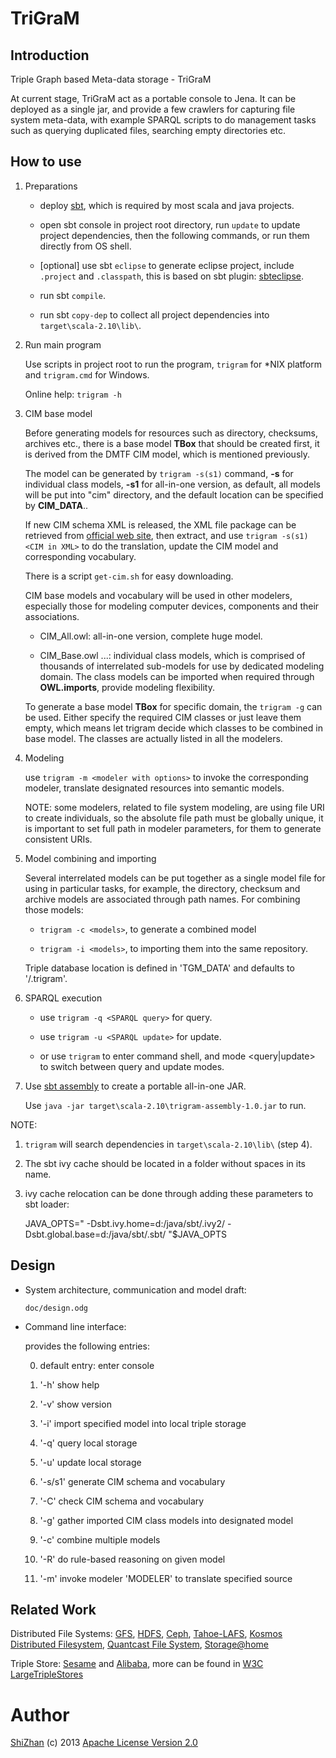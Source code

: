 TriGraM
=======

Introduction
------------

Triple Graph based Meta-data storage - TriGraM

At current stage, TriGraM act as a portable console to Jena. It can be deployed as a single jar,
and provide a few crawlers for capturing file system meta-data, with example SPARQL scripts to do
management tasks such as querying duplicated files, searching empty directories etc.

How to use
----------

1.  Preparations

    * deploy [sbt](https://github.com/harrah/xsbt/wiki), which is required by
      most scala and java projects.

    * open sbt console in project root directory, run `update` to update
      project dependencies, then the following commands, or run them directly
      from OS shell.

    * [optional] use sbt `eclipse` to generate eclipse project,
      include `.project` and `.classpath`, this is based on sbt plugin:
      [sbteclipse](https://github.com/typesafehub/sbteclipse).

    * run sbt `compile`.

    * run sbt `copy-dep` to collect all project dependencies into
      `target\scala-2.10\lib\`.

2.  Run main program

    Use scripts in project root to run the program, `trigram` for \*NIX platform and
    `trigram.cmd` for Windows.

    Online help: `trigram -h`

3.  CIM base model

    Before generating models for resources such as directory, checksums, archives etc.,
    there is a base model **TBox** that should be created first, it is derived from
    the DMTF CIM model, which is mentioned previously.

    The model can be generated by `trigram -s(s1)` command,
    **-s** for individual class models, **-s1** for all-in-one version,
    as default, all models will be put into "cim" directory, and the default location
    can be specified by **CIM_DATA**..

    If new CIM schema XML is released, the XML file package can be retrieved from
    [official web site](http://dmtf.org/standards/cim), then extract, and use
    `trigram -s(s1) <CIM in XML>` to do the translation, update the CIM model and
    corresponding vocabulary.

    There is a script `get-cim.sh` for easy downloading.

    CIM base models and vocabulary will be used in other modelers,
    especially those for modeling computer devices, components and their associations.

    * CIM_All.owl: all-in-one version, complete huge model.

    * CIM_Base.owl ...: individual class models, which is comprised of thousands of
      interrelated sub-models for use by dedicated modeling domain. The class models
      can be imported when required through **OWL.imports**, provide modeling flexibility.

    To generate a base model **TBox** for specific domain, the `trigram -g` can be used.
    Either specify the required CIM classes or just leave them empty, which means let
    trigram decide which classes to be combined in base model. The classes are actually
    listed in all the modelers.

4.  Modeling

    use `trigram -m <modeler with options>` to invoke the corresponding modeler,
    translate designated resources into semantic models.

    NOTE: some modelers, related to file system modeling, are using file URI to create
    individuals, so the absolute file path must be globally unique, it is important to
    set full path in modeler parameters, for them to generate consistent URIs.

5.  Model combining and importing

    Several interrelated models can be put together as a single model file for using
    in particular tasks, for example, the directory, checksum and archive models are
    associated through path names. For combining those models:

    * `trigram -c <models>`, to generate a combined model

    * `trigram -i <models>`, to importing them into the same repository.

    Triple database location is defined in 'TGM_DATA' and defaults to
    '<current working directory>/.trigram'.

6.  SPARQL execution

    * use `trigram -q <SPARQL query>` for query.

    * use `trigram -u <SPARQL update>` for update.

    * or use `trigram` to enter command shell, and mode <query|update> to
      switch between query and update modes.

7.  Use [sbt assembly](https://github.com/sbt/sbt-assembly) to create a portable all-in-one JAR.

    Use `java -jar target\scala-2.10\trigram-assembly-1.0.jar` to run.

NOTE:

1.  `trigram` will search dependencies in `target\scala-2.10\lib\` (step 4).

2.  The sbt ivy cache should be located in a folder without spaces in its name.

3.  ivy cache relocation can be done through adding these parameters to
    sbt loader:

    JAVA\_OPTS=" -Dsbt.ivy.home=d:/java/sbt/.ivy2/
    -Dsbt.global.base=d:/java/sbt/.sbt/ "\$JAVA\_OPTS

Design
------

-   System architecture, communication and model draft:

    `doc/design.odg`

-   Command line interface:

    provides the following entries:

    0. default entry: enter console

    1. '-h' show help

    2. '-v' show version

    3. '-i' import specified model into local triple storage

    4. '-q' query local storage

    5. '-u' update local storage

    6. '-s/s1' generate CIM schema and vocabulary

    7. '-C' check CIM schema and vocabulary

    8. '-g' gather imported CIM class models into designated model

    9. '-c' combine multiple models

    10. '-R' do rule-based reasoning on given model

    11. '-m' invoke modeler 'MODELER' to translate specified source

Related Work
------------

Distributed File Systems: [GFS](http://labs.google.com/papers/gfs.html),
[HDFS](http://hadoop.apache.org/index.html), [Ceph](http://ceph.com/),
[Tahoe-LAFS](https://tahoe-lafs.org/trac/tahoe-lafs),
[Kosmos Distributed Filesystem](http://code.google.com/p/kosmosfs/),
[Quantcast File System](https://github.com/quantcast/qfs),
[Storage@home](http://cs.stanford.edu/people/beberg/Storage@home2007.pdf)

Triple Store: [Sesame](http://www.openrdf.org/) and
[Alibaba](http://www.openrdf.org/alibaba.jsp), more can be found in [W3C
LargeTripleStores](http://www.w3.org/wiki/LargeTripleStores)

Author
======

[ShiZhan](http://shizhan.github.com/) (c) 2013 [Apache License Version
2.0](http://www.apache.org/licenses/)
